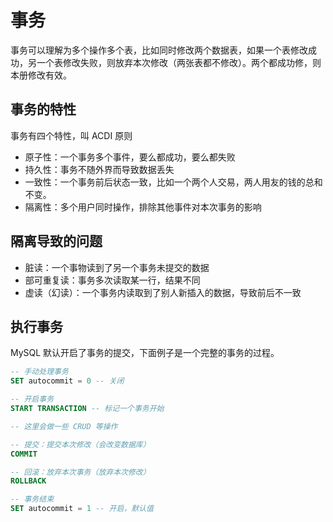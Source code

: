 # 事务

事务可以理解为多个操作多个表，比如同时修改两个数据表，如果一个表修改成功，另一个表修改失败，则放弃本次修改（两张表都不修改）。两个都成功修，则本册修改有效。

## 事务的特性

事务有四个特性，叫 ACDI 原则

- 原子性：一个事务多个事件，要么都成功，要么都失败
- 持久性：事务不随外界而导致数据丢失
- 一致性：一个事务前后状态一致，比如一个两个人交易，两人用友的钱的总和不变。
- 隔离性：多个用户同时操作，排除其他事件对本次事务的影响

## 隔离导致的问题

- 脏读：一个事物读到了另一个事务未提交的数据
- 部可重复读：事务多次读取某一行，结果不同
- 虚读（幻读）：一个事务内读取到了别人新插入的数据，导致前后不一致

## 执行事务

MySQL 默认开启了事务的提交，下面例子是一个完整的事务的过程。

```sql
-- 手动处理事务
SET autocommit = 0 -- 关闭

-- 开启事务
START TRANSACTION -- 标记一个事务开始

-- 这里会做一些 CRUD 等操作

-- 提交：提交本次修改（会改变数据库）
COMMIT 

-- 回滚：放弃本次事务（放弃本次修改）
ROLLBACK

-- 事务结束
SET autocommit = 1 -- 开启，默认值
```

<comment-comment/>